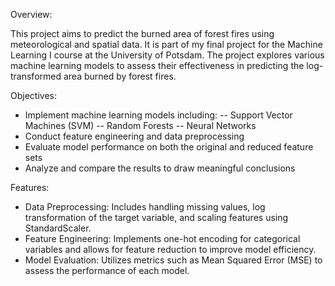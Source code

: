 Overview:

This project aims to predict the burned area of forest fires using meteorological and spatial data. It is part of my final project for the Machine Learning I course at the University of Potsdam. The project explores various machine learning models to assess their effectiveness in predicting the log-transformed area burned by forest fires.

Objectives:

- Implement machine learning models including:
-- Support Vector Machines (SVM)
-- Random Forests
-- Neural Networks
- Conduct feature engineering and data preprocessing
- Evaluate model performance on both the original and reduced feature sets
- Analyze and compare the results to draw meaningful conclusions

Features:
- Data Preprocessing: Includes handling missing values, log transformation of the target variable, and scaling features using StandardScaler.
- Feature Engineering: Implements one-hot encoding for categorical variables and allows for feature reduction to improve model efficiency.
- Model Evaluation: Utilizes metrics such as Mean Squared Error (MSE) to assess the performance of each model.
